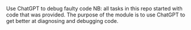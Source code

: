 Use ChatGPT to debug faulty code
NB: all tasks in this repo started with code that was provided. The purpose of the module is to use ChatGPT to get better at diagnosing and debugging code.